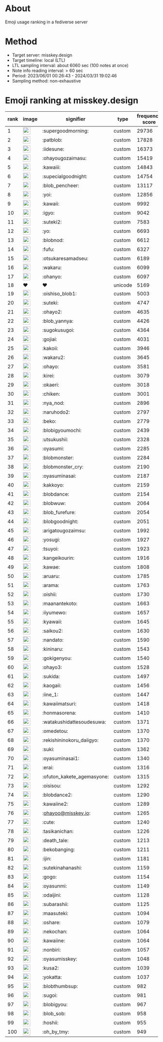 # About
Emoji usage ranking in a fediverse server

# Method
- Target server: misskey.design
- Target timeline: local (LTL)
- LTL sampling interval: about 6060 sec (100 notes at once)
- Note info reading interval: > 60 sec
- Period: 2023/06/01 00:26:43 - 2024/03/31 19:02:46 
- Sampling method: non-exhaustive

# Emoji ranking at misskey.design

|rank|image|signifier|type|frequency score|
|----|----|----|----|----|
|1|<img height="24" src="https://misskey.design/emoji/supergoodmorning.webp">|:supergoodmorning:|custom|29736|
|2|<img height="24" src="https://misskey.design/emoji/patblob.webp">|:patblob:|custom|17828|
|3|<img height="24" src="https://misskey.design/emoji/iidesune.webp">|:iidesune:|custom|16373|
|4|<img height="24" src="https://misskey.design/emoji/ohayougozaimasu.webp">|:ohayougozaimasu:|custom|15419|
|5|<img height="24" src="https://misskey.design/emoji/kawaiii.webp">|:kawaiii:|custom|14843|
|6|<img height="24" src="https://misskey.design/emoji/supecialgoodnight.webp">|:supecialgoodnight:|custom|14754|
|7|<img height="24" src="https://misskey.design/emoji/blob_pencheer.webp">|:blob_pencheer:|custom|13117|
|8|<img height="24" src="https://misskey.design/emoji/yoi.webp">|:yoi:|custom|12856|
|9|<img height="24" src="https://misskey.design/emoji/kawaii.webp">|:kawaii:|custom|9992|
|10|<img height="24" src="https://misskey.design/emoji/igyo.webp">|:igyo:|custom|9042|
|11|<img height="24" src="https://misskey.design/emoji/suteki2.webp">|:suteki2:|custom|7583|
|12|<img height="24" src="https://misskey.design/emoji/yo.webp">|:yo:|custom|6693|
|13|<img height="24" src="https://misskey.design/emoji/blobnod.webp">|:blobnod:|custom|6612|
|14|<img height="24" src="https://misskey.design/emoji/fufu.webp">|:fufu:|custom|6327|
|15|<img height="24" src="https://misskey.design/emoji/otsukaresamadseu.webp">|:otsukaresamadseu:|custom|6189|
|16|<img height="24" src="https://misskey.design/emoji/wakaru.webp">|:wakaru:|custom|6099|
|17|<img height="24" src="https://misskey.design/emoji/ohanyo.webp">|:ohanyo:|custom|6097|
|18|❤|❤|unicode|5169|
|19|<img height="24" src="https://misskey.design/emoji/oishiso_blob1.webp">|:oishiso_blob1:|custom|5003|
|20|<img height="24" src="https://misskey.design/emoji/suteki.webp">|:suteki:|custom|4747|
|21|<img height="24" src="https://misskey.design/emoji/ohayo2.webp">|:ohayo2:|custom|4635|
|22|<img height="24" src="https://misskey.design/emoji/blob_yannya.webp">|:blob_yannya:|custom|4426|
|23|<img height="24" src="https://misskey.design/emoji/sugokusugoi.webp">|:sugokusugoi:|custom|4364|
|24|<img height="24" src="https://misskey.design/emoji/gojiai.webp">|:gojiai:|custom|4031|
|25|<img height="24" src="https://misskey.design/emoji/kakoii.webp">|:kakoii:|custom|3946|
|26|<img height="24" src="https://misskey.design/emoji/wakaru2.webp">|:wakaru2:|custom|3645|
|27|<img height="24" src="https://misskey.design/emoji/ohayo.webp">|:ohayo:|custom|3581|
|28|<img height="24" src="https://misskey.design/emoji/kirei.webp">|:kirei:|custom|3079|
|29|<img height="24" src="https://misskey.design/emoji/okaeri.webp">|:okaeri:|custom|3018|
|30|<img height="24" src="https://misskey.design/emoji/chiken.webp">|:chiken:|custom|3001|
|31|<img height="24" src="https://misskey.design/emoji/nya_nod.webp">|:nya_nod:|custom|2896|
|32|<img height="24" src="https://misskey.design/emoji/naruhodo2.webp">|:naruhodo2:|custom|2797|
|33|<img height="24" src="https://misskey.design/emoji/beko.webp">|:beko:|custom|2779|
|34|<img height="24" src="https://misskey.design/emoji/blobigyoumochi.webp">|:blobigyoumochi:|custom|2439|
|35|<img height="24" src="https://misskey.design/emoji/utsukushii.webp">|:utsukushii:|custom|2328|
|36|<img height="24" src="https://misskey.design/emoji/oyasumi.webp">|:oyasumi:|custom|2285|
|37|<img height="24" src="https://misskey.design/emoji/blobmonster.webp">|:blobmonster:|custom|2284|
|38|<img height="24" src="https://misskey.design/emoji/blobmonster_cry.webp">|:blobmonster_cry:|custom|2190|
|39|<img height="24" src="https://misskey.design/emoji/oyasuminasai.webp">|:oyasuminasai:|custom|2187|
|40|<img height="24" src="https://misskey.design/emoji/kakkoyo.webp">|:kakkoyo:|custom|2159|
|41|<img height="24" src="https://misskey.design/emoji/blobdance.webp">|:blobdance:|custom|2154|
|42|<img height="24" src="https://misskey.design/emoji/blobwuw.webp">|:blobwuw:|custom|2064|
|43|<img height="24" src="https://misskey.design/emoji/blob_furefure.webp">|:blob_furefure:|custom|2054|
|44|<img height="24" src="https://misskey.design/emoji/blobgoodnight.webp">|:blobgoodnight:|custom|2051|
|45|<img height="24" src="https://misskey.design/emoji/arigatougozaimsu.webp">|:arigatougozaimsu:|custom|1992|
|46|<img height="24" src="https://misskey.design/emoji/yosugi.webp">|:yosugi:|custom|1927|
|47|<img height="24" src="https://misskey.design/emoji/tsuyoi.webp">|:tsuyoi:|custom|1923|
|48|<img height="24" src="https://misskey.design/emoji/kangeikourin.webp">|:kangeikourin:|custom|1916|
|49|<img height="24" src="https://misskey.design/emoji/kawae.webp">|:kawae:|custom|1808|
|50|<img height="24" src="https://misskey.design/emoji/aruaru.webp">|:aruaru:|custom|1785|
|51|<img height="24" src="https://misskey.design/emoji/arama.webp">|:arama:|custom|1763|
|52|<img height="24" src="https://misskey.design/emoji/oishii.webp">|:oishii:|custom|1730|
|53|<img height="24" src="https://misskey.design/emoji/maanantekoto.webp">|:maanantekoto:|custom|1663|
|54|<img height="24" src="https://misskey.design/emoji/iiyumewo.webp">|:iiyumewo:|custom|1657|
|55|<img height="24" src="https://misskey.design/emoji/kyawaii.webp">|:kyawaii:|custom|1645|
|56|<img height="24" src="https://misskey.design/emoji/saikou2.webp">|:saikou2:|custom|1630|
|57|<img height="24" src="https://misskey.design/emoji/nandato.webp">|:nandato:|custom|1590|
|58|<img height="24" src="https://misskey.design/emoji/kininaru.webp">|:kininaru:|custom|1543|
|59|<img height="24" src="https://misskey.design/emoji/gokigenyou.webp">|:gokigenyou:|custom|1540|
|60|<img height="24" src="https://misskey.design/emoji/ohayo3.webp">|:ohayo3:|custom|1528|
|61|<img height="24" src="https://misskey.design/emoji/sukida.webp">|:sukida:|custom|1497|
|62|<img height="24" src="https://misskey.design/emoji/kaogaii.webp">|:kaogaii:|custom|1456|
|63|<img height="24" src="https://misskey.design/emoji/iine_1.webp">|:iine_1:|custom|1447|
|64|<img height="24" src="https://misskey.design/emoji/kawaiimatsuri.webp">|:kawaiimatsuri:|custom|1418|
|65|<img height="24" src="https://misskey.design/emoji/honmasorena.webp">|:honmasorena:|custom|1410|
|66|<img height="24" src="https://misskey.design/emoji/watakushidattesoudesuwa.webp">|:watakushidattesoudesuwa:|custom|1371|
|67|<img height="24" src="https://misskey.design/emoji/omedetou.webp">|:omedetou:|custom|1370|
|68|<img height="24" src="https://misskey.design/emoji/rekishininokoru_daiigyo.webp">|:rekishininokoru_daiigyo:|custom|1370|
|69|<img height="24" src="https://misskey.design/emoji/suki.webp">|:suki:|custom|1362|
|70|<img height="24" src="https://misskey.design/emoji/oyasuminasai1.webp">|:oyasuminasai1:|custom|1340|
|71|<img height="24" src="https://misskey.design/emoji/erai.webp">|:erai:|custom|1316|
|72|<img height="24" src="https://misskey.design/emoji/ofuton_kakete_agemasyone.webp">|:ofuton_kakete_agemasyone:|custom|1315|
|73|<img height="24" src="https://misskey.design/emoji/oisisou.webp">|:oisisou:|custom|1292|
|74|<img height="24" src="https://misskey.design/emoji/blobdance2.webp">|:blobdance2:|custom|1290|
|75|<img height="24" src="https://misskey.design/emoji/kawaiine2.webp">|:kawaiine2:|custom|1289|
|76|<img height="24" src="https://misskey.design/emoji/ohayoo.webp">|:ohayoo@misskey.io:|custom|1265|
|77|<img height="24" src="https://misskey.design/emoji/cute.webp">|:cute:|custom|1240|
|78|<img height="24" src="https://misskey.design/emoji/tasikanichan.webp">|:tasikanichan:|custom|1226|
|79|<img height="24" src="https://misskey.design/emoji/death_tale.webp">|:death_tale:|custom|1213|
|80|<img height="24" src="https://misskey.design/emoji/bekobanging.webp">|:bekobanging:|custom|1211|
|81|<img height="24" src="https://misskey.design/emoji/ijin.webp">|:ijin:|custom|1181|
|82|<img height="24" src="https://misskey.design/emoji/sutekinahanashi.webp">|:sutekinahanashi:|custom|1159|
|83|<img height="24" src="https://misskey.design/emoji/gogo.webp">|:gogo:|custom|1154|
|84|<img height="24" src="https://misskey.design/emoji/oyasunmi.webp">|:oyasunmi:|custom|1149|
|85|<img height="24" src="https://misskey.design/emoji/odaijini.webp">|:odaijini:|custom|1128|
|86|<img height="24" src="https://misskey.design/emoji/subarashii.webp">|:subarashii:|custom|1125|
|87|<img height="24" src="https://misskey.design/emoji/maasuteki.webp">|:maasuteki:|custom|1094|
|88|<img height="24" src="https://misskey.design/emoji/oshare.webp">|:oshare:|custom|1079|
|89|<img height="24" src="https://misskey.design/emoji/nekochan.webp">|:nekochan:|custom|1064|
|90|<img height="24" src="https://misskey.design/emoji/kawaiine.webp">|:kawaiine:|custom|1064|
|91|<img height="24" src="https://misskey.design/emoji/nonbiri.webp">|:nonbiri:|custom|1057|
|92|<img height="24" src="https://misskey.design/emoji/oyasumisskey.webp">|:oyasumisskey:|custom|1048|
|93|<img height="24" src="https://misskey.design/emoji/kusa2.webp">|:kusa2:|custom|1039|
|94|<img height="24" src="https://misskey.design/emoji/yokatta.webp">|:yokatta:|custom|1037|
|95|<img height="24" src="https://misskey.design/emoji/blobthumbsup.webp">|:blobthumbsup:|custom|982|
|96|<img height="24" src="https://misskey.design/emoji/sugoi.webp">|:sugoi:|custom|981|
|97|<img height="24" src="https://misskey.design/emoji/blobigyou.webp">|:blobigyou:|custom|967|
|98|<img height="24" src="https://misskey.design/emoji/blob_sob.webp">|:blob_sob:|custom|958|
|99|<img height="24" src="https://misskey.design/emoji/hoshii.webp">|:hoshii:|custom|955|
|100|<img height="24" src="https://misskey.design/emoji/oh_by_tmy.webp">|:oh_by_tmy:|custom|949|
